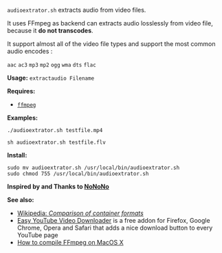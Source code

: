 `audioextrator.sh` extracts audio from video files.

It uses FFmpeg as backend can extracts audio losslessly from video file, because it **do not transcodes**.

It support almost all of the video file types and support the most common audio encodes :

`aac` `ac3` `mp3` `mp2` `ogg` `wma` `dts` `flac`

**Usage:** `extractaudio Filename` 

**Requires:**

* [`ffmpeg`](http://www.ffmpeg.org/)

**Examples:**

    ./audioextrator.sh testfile.mp4
  
    sh audioextrator.sh testfile.flv

**Install:**

    sudo mv audioextrator.sh /usr/local/bin/audioextrator.sh
    sudo chmod 755 /usr/local/bin/audioextrator.sh
    
**Inspired by and Thanks to [NoNoNo](https://github.com/NoNoNo/shellscripts-extractaudio)**
    
**See also:**

* [Wikipedia: *Comparison of container formats*](http://en.wikipedia.org/wiki/Comparison_of_container_formats)
* [Easy YouTube Video Downloader](http://www.yourvideofile.com/) is a free addon for Firefox, Google Chrome, Opera and Safari that adds a nice download button to every YouTube page
* [How to compile FFmpeg on MacOS X](http://blog.mameso.com/2010/04/ffmpeg-fur-mac-osx-10-6-compilieren/)

